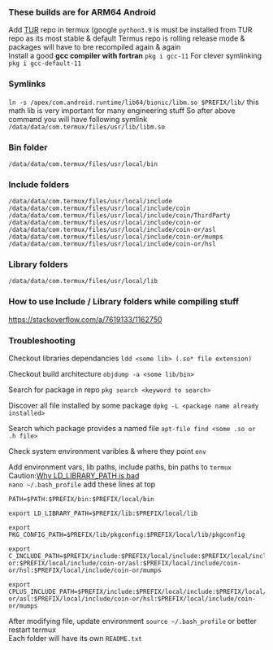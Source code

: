 ### These builds are for ARM64 Android 

Add [TUR](https://github.com/termux-user-repository/tur) repo in termux (google `python3.9` is must be installed from TUR repo as its most stable & default Termus repo is rolling release mode & packages will have to bre recompiled again & again <br>
Install a good **gcc compiler with fortran**
`pkg i gcc-11` 
For clever symlinking
`pkg i gcc-default-11`

### Symlinks
`ln -s /apex/com.android.runtime/lib64/bionic/libm.so $PREFIX/lib/`
this math lib is very important for many engineering stuff
So after above command you will have following symlink
`/data/data/com.termux/files/usr/lib/libm.so`

### Bin folder
```
/data/data/com.termux/files/usr/local/bin
```
### Include folders
```
/data/data/com.termux/files/usr/local/include
/data/data/com.termux/files/usr/local/include/coin
/data/data/com.termux/files/usr/local/include/coin/ThirdParty
/data/data/com.termux/files/usr/local/include/coin-or
/data/data/com.termux/files/usr/local/include/coin-or/asl
/data/data/com.termux/files/usr/local/include/coin-or/mumps
/data/data/com.termux/files/usr/local/include/coin-or/hsl
```
### Library folders
```
/data/data/com.termux/files/usr/local/lib
```
### How to use Include / Library folders while compiling stuff
https://stackoverflow.com/a/7619133/1162750


### Troubleshooting
Checkout libraries dependancies
`ldd <some lib> (.so* file extension)`

Checkout build architecture
`objdump -a <some lib/bin>`

Search for package in repo
`pkg search <keyword to search>`

Discover all file installed by some package
`dpkg -L <package name already installed>`

Search which package provides a named file
`apt-file find <some .so or .h file>`

Check system environment varibles & where they point
`env`

Add environment vars, lib paths, include paths, bin paths to `termux`<br>
Caution:[Why LD_LIBRARY_PATH is bad](http://xahlee.info/UnixResource_dir/_/ldpath.html) <br>
`nano ~/.bash_profile` add these lines at top
```
PATH=$PATH:$PREFIX/bin:$PREFIX/local/bin

export LD_LIBRARY_PATH=$PREFIX/lib:$PREFIX/local/lib

export PKG_CONFIG_PATH=$PREFIX/lib/pkgconfig:$PREFIX/local/lib/pkgconfig

export C_INCLUDE_PATH=$PREFIX/include:$PREFIX/local/include:$PREFIX/local/include/coin:$PREFIX/local/include/coin-or:$PREFIX/local/include/coin-or/asl:$PREFIX/local/include/coin-or/hsl:$PREFIX/local/include/coin-or/mumps

export CPLUS_INCLUDE_PATH=$PREFIX/include:$PREFIX/local/include:$PREFIX/local/include/coin:$PREFIX/local/include/coinor:$PREFIX/local/include/coin-or/asl:$PREFIX/local/include/coin-or/hsl:$PREFIX/local/include/coin-or/mumps
```
After modifying file, update environment
`source ~/.bash_profile` or better restart termux <br>
Each folder will have its own `README.txt`

